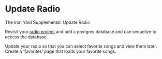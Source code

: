 # Update Radio

The Iron Yard Supplemental: Update Radio

Revisit your [radio project](https://github.com/rickmurdock/SoundCloud-Music-Search) and add a postgres database and use sequelize to access the database.

Update your radio so that you can select favorite songs and view them later. Create a 'favorites' page that loads your favorite songs.
